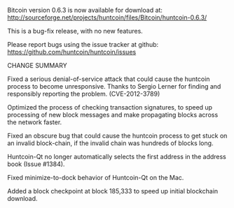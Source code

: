 Bitcoin version 0.6.3 is now available for download at:
  http://sourceforge.net/projects/huntcoin/files/Bitcoin/huntcoin-0.6.3/

This is a bug-fix release, with no new features.

Please report bugs using the issue tracker at github:
  https://github.com/huntcoin/huntcoin/issues

CHANGE SUMMARY

Fixed a serious denial-of-service attack that could cause the
huntcoin process to become unresponsive. Thanks to Sergio Lerner
for finding and responsibly reporting the problem. (CVE-2012-3789)

Optimized the process of checking transaction signatures, to
speed up processing of new block messages and make propagating
blocks across the network faster.

Fixed an obscure bug that could cause the huntcoin process to get
stuck on an invalid block-chain, if the invalid chain was
hundreds of blocks long.

Huntcoin-Qt no longer automatically selects the first address
in the address book (Issue #1384).

Fixed minimize-to-dock behavior of Huntcoin-Qt on the Mac.

Added a block checkpoint at block 185,333 to speed up initial
blockchain download.
